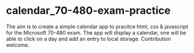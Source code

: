 # calendar_70-480-exam-practice

The aim is to create a simple calendar app to pracitce html, css & javascript for the Microsoft 70-480 exam. The app will display a calendar, one will be able to click on a day and add an entry to local storage. Contribution welcome.
